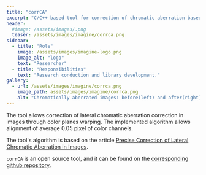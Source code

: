 ```yaml
---
title: "corrCA"
excerpt: "C/C++ based tool for correction of chromatic aberration based on calibration."
header:
  #image: /assets/images/.png
  teaser: /assets/images/imagine/corrca.png
sidebar:
  - title: "Role"
    image: /assets/images/imagine-logo.png
    image_alt: "logo"
    text: "Researcher"
  - title: "Responsibilities"
    text: "Research conduction and library development."
gallery:
  - url: /assets/images/imagine/corrca.png
    image_path: assets/images/imagine/corrca.png
    alt: "Chromatically aberrated images: before(left) and after(right) of the correction."
---
```


The tool allows correction of  lateral chromatic aberration correction in images through color planes warping. The implemented algorithm allows alignment of average 0.05 pixel of color channels. 

The tool's algorithm is based on the article [Precise Correction of Lateral Chromatic Aberration in Images](http://hal.archives-ouvertes.fr/docs/00/85/87/03/PDF/main_rudakovv_psivt13.pdf). 

`corrCA` is an open source tool, and it can be found on the [corresponding github repository](https://github.com/vicrucann/corrCA-prototype).
